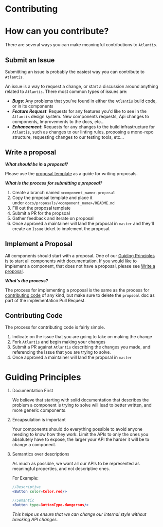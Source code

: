 # Contributing

# How can you contribute?

There are several ways you can make meaningful contributions to `Atlantis`.

## Submit an Issue

Submitting an issue is probably the easiest way you can contribute to
`Atlantis`.

An issue is a way to request a change, or start a discussion around anything
related to `Atlantis`. There most common types of issues are:

- **_Bugs_**: Any problems that you've found in either the `Atlantis` build
  code, or in its components
- **_Feature Request_**: Requests for any features you'd like to see in the
  `Atlantis` design system. New components requests, Api changes to components,
  Improvements to the docs, etc...
- **_Enhancement_**: Requests for any changes to the build infrastructure for
  `Atlantis`, such as changes to our linting rules, proposing a mono-repo
  structure, requesting changes to our testing tools, etc...

## Write a proposal

**_What should be in a proposal?_**

Please use the [proposal template](docs/proposals/TEMPLATE.md) as a guide for
writing proposals.

**_What is the process for submitting a proposal?_**

1. Create a branch named `<component_name>-proposal`
2. Copy the proposal template and place it
   under `docs/proposals/<component_name>/README.md`
3. Fill out the proposal template
4. Submit a PR for the propsoal
5. Gather feedback and iterate on proposal
6. Once approved a maintainer will land the proposal in `master` and they'll
   create an `Issue` ticket to implement the proposal.

## Implement a Proposal

All components should start with a proposal. One of our
[Guiding Principles](#guiding-principles) is to start all components with
documentation. If you would like to implement a component, that does not have a
proposal, please see [Write a proposal](#write-a-proposal).

**_What's the process?_**

The process for implementing a proposal is the same as the process for
[contributing code](#contributing-code) of any kind, but make sure to delete the
`propsoal` doc as part of the implementation Pull Request.

## Contributing Code

The process for contributing code is fairly simple.

1. Indicate on the issue that you are going to take on making the change
2. Fork `Atlantis` and begin making your changes
3. Submit a PR against `Atlantis` describing the changes you made, and
   referencing the Issue that you are trying to solve.
4. Once approved a maintainer will land the proposal in `master`

# Guiding Principles

1. Documentation First

   We believe that starting with solid documentation that describes the problem
   a component is trying to solve will lead to better written, and more generic
   components.

2. Encapsulation is important

   Your components should do everything possible to avoid anyone needing to know
   how they work. Limit the APIs to only the ones you absolutely have to expose,
   the larger your API the harder it will be to change a component.

3. Semantics over descriptions

   As much as possible, we want all our APIs to be represented as meaningful
   properties, and not descriptive ones.

   For Example:

   ```jsx
   //Descriptive
   <Button color=Color.red/>

   //Semantic
   <Button type=ButtonType.dangerous/>
   ```

   _This helps us ensure that we can change our internal style without breaking
   API changes._

